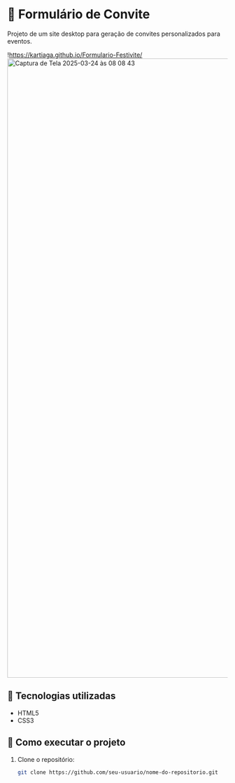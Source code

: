 # 🎉 Formulário de Convite

Projeto de um site desktop para geração de convites personalizados para eventos.

!https://kartiaga.github.io/Formulario-Festivite/ <img width="1412" alt="Captura de Tela 2025-03-24 às 08 08 43" src="https://github.com/user-attachments/assets/06f6f752-bd22-4061-9b73-c518fdee6316" />

## 🚀 Tecnologias utilizadas
- HTML5
- CSS3

## 🔧 Como executar o projeto
1. Clone o repositório:
   ```bash
   git clone https://github.com/seu-usuario/nome-do-repositorio.git
